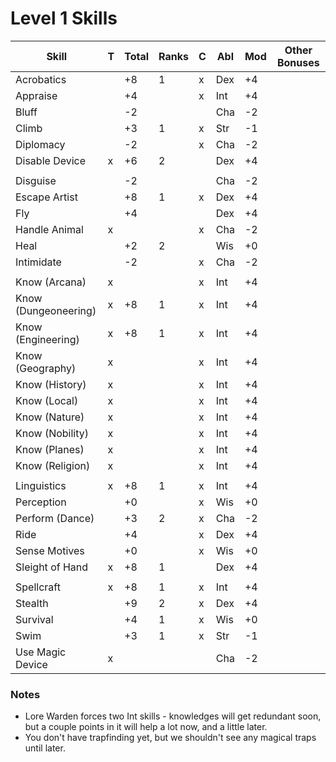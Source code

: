 # Level 1 Skills

Skill                | T | Total | Ranks | C | Abl | Mod | Other Bonuses
---------------------|---|-------|-------|---|-----|-----|--------------
Acrobatics           |   |  +8   |   1   | x | Dex | +4  |
Appraise             |   |  +4   |       | x | Int | +4  |
Bluff                |   |  -2   |       |   | Cha | -2  |
Climb                |   |  +3   |   1   | x | Str | -1  |
Diplomacy            |   |  -2   |       | x | Cha | -2  |
Disable Device       | x |  +6   |   2   |   | Dex | +4  |
                     |   |       |       |   |     |     |
Disguise             |   |  -2   |       |   | Cha | -2  |
Escape Artist        |   |  +8   |   1   | x | Dex | +4  |
Fly                  |   |  +4   |       |   | Dex | +4  |
Handle Animal        | x |       |       | x | Cha | -2  |
Heal                 |   |  +2   |   2   |   | Wis | +0  |
Intimidate           |   |  -2   |       | x | Cha | -2  |
                     |   |       |       |   |     |     |
Know (Arcana)        | x |       |       | x | Int | +4  |
Know (Dungeoneering) | x |  +8   |   1   | x | Int | +4  |
Know (Engineering)   | x |  +8   |   1   | x | Int | +4  |
Know (Geography)     | x |       |       | x | Int | +4  |
Know (History)       | x |       |       | x | Int | +4  |
Know (Local)         | x |       |       | x | Int | +4  |
Know (Nature)        | x |       |       | x | Int | +4  |
Know (Nobility)      | x |       |       | x | Int | +4  |
Know (Planes)        | x |       |       | x | Int | +4  |
Know (Religion)      | x |       |       | x | Int | +4  |
                     |   |       |       |   |     |     |
Linguistics          | x |  +8   |   1   | x | Int | +4  |
Perception           |   |  +0   |       | x | Wis | +0  |
Perform (Dance)      |   |  +3   |   2   | x | Cha | -2  |
Ride                 |   |  +4   |       | x | Dex | +4  |
Sense Motives        |   |  +0   |       | x | Wis | +0  |
Sleight of Hand      | x |  +8   |   1   |   | Dex | +4  |
                     |   |       |       |   |     |     |
Spellcraft           | x |  +8   |   1   | x | Int | +4  |
Stealth              |   |  +9   |   2   | x | Dex | +4  |
Survival             |   |  +4   |   1   | x | Wis | +0  |
Swim                 |   |  +3   |   1   | x | Str | -1  |
Use Magic Device     | x |       |       |   | Cha | -2  |

### Notes
* Lore Warden forces two Int skills - knowledges will get redundant soon, but a couple
  points in it will help a lot now, and a little later.
* You don't have trapfinding yet, but we shouldn't see any magical traps until later.
